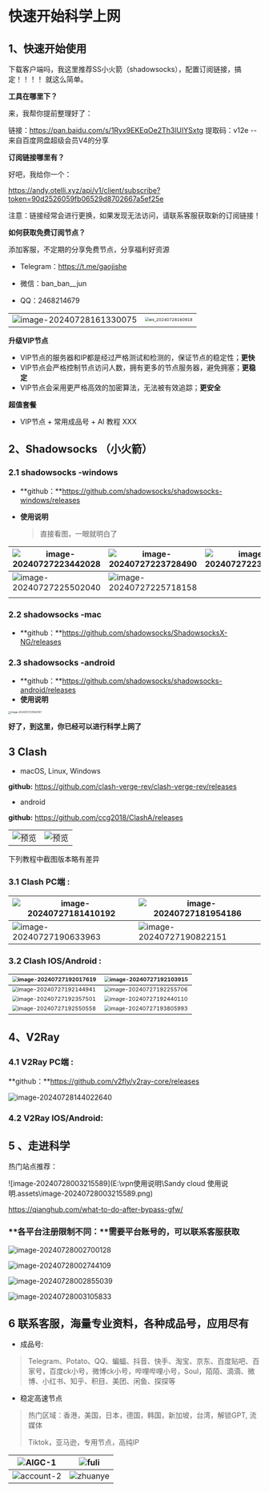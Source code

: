 # 快速开始科学上网

## 1、快速开始使用

下载客户端吗，我这里推荐SS小火箭（shadowsocks），配置订阅链接，搞定！！！！  就这么简单。

**工具在哪里下？**

来，我帮你提前整理好了：

链接：https://pan.baidu.com/s/1Ryx9EKEqOe2Th3lUIYSxtg 
提取码：v12e 
--来自百度网盘超级会员V4的分享



**订阅链接哪里有？**

好吧，我给你一个：

https://andy.otelli.xyz/api/v1/client/subscribe?token=90d2526059fb06529d8702667a5ef25e

注意：链接经常会进行更换，如果发现无法访问，请联系客服获取新的订阅链接！



**如何获取免费订阅节点？**

添加客服，不定期的分享免费节点，分享福利好资源

+ Telegram：https://t.me/gaojishe

+ 微信：ban_ban__jun
+ QQ：2468214679

|                                                              |                                                              |
| ------------------------------------------------------------ | ------------------------------------------------------------ |
| ![image-20240728161330075](Sandy-cloud.assets/image-20240728161330075.png) | <img src="Sandy-cloud.assets/wx_20240728160918.jpg" alt="wx_20240728160918" style="zoom: 50%;" /> |





**升级VIP节点**

+ VIP节点的服务器和IP都是经过严格测试和检测的，保证节点的稳定性；**更快**
+ VIP节点会严格控制节点访问人数，拥有更多的节点服务器，避免拥塞；**更稳定**
+ VIP节点会采用更严格高效的加密算法，无法被有效追踪；**更安全**



**超值套餐**

+ VIP节点 + 常用成品号 + AI 教程  XXX



## 2、Shadowsocks （小火箭）

### 2.1 shadowsocks -windows

+ **github：**https://github.com/shadowsocks/shadowsocks-windows/releases

+ **使用说明**

  > 直接看图，一眼就明白了

| ![image-20240727223442028](Sandy-cloud.assets/image-20240727223442028.png) | ![image-20240727223728490](Sandy-cloud.assets/image-20240727223728490.png) | ![image-20240727223951833](Sandy-cloud.assets/image-20240727223951833.png) |
| ------------------------------------------------------------ | ------------------------------------------------------------ | ------------------------------------------------------------ |
| ![image-20240727225502040](Sandy-cloud.assets/image-20240727225502040.png) | ![image-20240727225718158](Sandy-cloud.assets/image-20240727225718158.png) |                                                              |
|                                                              |                                                              |                                                              |



### 2.2 shadowsocks -mac

+ **github：**https://github.com/shadowsocks/ShadowsocksX-NG/releases



### 2.3 shadowsocks -android

+ **github：**https://github.com/shadowsocks/shadowsocks-android/releases
+ **使用说明**

<img src="Sandy-cloud.assets\image-20240727231842147.png" alt="image-20240727231842147" style="zoom: 33%;" />



**好了，到这里，你已经可以进行科学上网了**



## 3 Clash 

+ macOS, Linux, Windows

**github:**  https://github.com/clash-verge-rev/clash-verge-rev/releases

+ android

**github:**  https://github.com/ccg2018/ClashA/releases

|                                                              |                                                              |
| ------------------------------------------------------------ | ------------------------------------------------------------ |
| ![预览](https://github.com/clash-verge-rev/clash-verge-rev/raw/main/docs/preview_dark.png) | ![预览](https://github.com/clash-verge-rev/clash-verge-rev/raw/main/docs/preview_light.png) |



下列教程中截图版本略有差异

### 3.1 Clash PC端 :  

| <img src="Sandy-cloud.assets\image-20240727181410192.png" alt="image-20240727181410192"  /> | ![image-20240727181954186](Sandy-cloud.assets\image-20240727181954186.png) |
| ------------------------------------------------------------ | ------------------------------------------------------------ |
| ![image-20240727190633963](Sandy-cloud.assets\image-20240727190633963.png) | ![image-20240727190822151](Sandy-cloud.assets\image-20240727190822151.png) |



### 3.2 Clash IOS/Android : 

| <img src="Sandy-cloud.assets\image-20240727192017619.png" alt="image-20240727192017619" style="zoom:67%;" /> | <img src="Sandy-cloud.assets\image-20240727192103915.png" alt="image-20240727192103915" style="zoom:67%;" /> |
| ------------------------------------------------------------ | ------------------------------------------------------------ |
| <img src="E:\vpn-tools-study\Sandy-cloud.assets\image-20240727192144941.png" alt="image-20240727192144941" style="zoom:67%;" /> | <img src="Sandy-cloud.assets\image-20240727192255706.png" alt="image-20240727192255706" style="zoom:67%;" /> |
| <img src="Sandy-cloud.assets/image-20240727192357501.png" alt="image-20240727192357501" style="zoom:67%;" /> | <img src="Sandy-cloud.assets\image-20240727192440110.png" alt="image-20240727192440110" style="zoom:67%;" /> |
| <img src="Sandy-cloud.assets\image-20240727192550558.png" alt="image-20240727192550558" style="zoom:67%;" /> | <img src="Sandy-cloud.assets\image-20240727193805993.png" alt="image-20240727193805993" style="zoom:67%;" /> |





## 4、V2Ray 

### 4.1 V2Ray PC端 :

**github：**https://github.com/v2fly/v2ray-core/releases 

![image-20240728144022640](Sandy-cloud.assets/image-20240728144022640.png)

### 4.2 V2Ray IOS/Android:



## 5 、走进科学

热门站点推荐：

![image-20240728003215589](E:\vpn使用说明\Sandy cloud 使用说明.assets\image-20240728003215589.png)

https://qianghub.com/what-to-do-after-bypass-gfw/



### **各平台注册限制不同：**需要平台账号的，可以联系客服获取



![image-20240728002700128](Sandy-cloud.assets/image-20240728002700128.png)

![image-20240728002744109](Sandy-cloud.assets/image-20240728002744109.png)

![image-20240728002855039](Sandy-cloud.assets/image-20240728002855039.png)

![image-20240728003105833](Sandy-cloud.assets/image-20240728003105833.png)



## 6 联系客服，海量专业资料，各种成品号，应用尽有

+ 成品号:

> Telegram、Potato、QQ、蝙蝠、抖音、快手、淘宝、京东、百度贴吧、百家号，百度ck小号，微博ck小号，哔哩哔哩小号，Soul，陌陌、滴滴、微博、小红书、知乎、积目、美团、闲鱼、探探等

+ 稳定高速节点

> 热门区域：香港，美国，日本，德国，韩国，新加坡，台湾，解锁GPT, 流媒体
>
> Tiktok，亚马逊，专用节点，高纯IP

| ![AIGC-1](AIGC-1.png)       | ![fuli](fuli.png)       |
| --------------------------- | ----------------------- |
| ![account-2](account-2.png) | ![zhuanye](zhuanye.jpg) |

